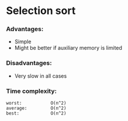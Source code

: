 # Selection sort
### Advantages:
* Simple
* Might be better if auxiliary memory is limited

### Disadvantages:
* Very slow in all cases

### Time complexity:
    worst:           O(n^2)
    average:         O(n^2)
    best:            O(n^2)
